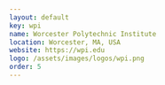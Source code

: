 ```yaml
---
layout: default
key: wpi
name: Worcester Polytechnic Institute
location: Worcester, MA, USA
website: https://wpi.edu
logo: /assets/images/logos/wpi.png
order: 5
---
```


